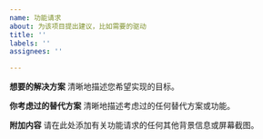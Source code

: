 ```yaml
---
name: 功能请求
about: 为该项目提出建议，比如需要的驱动
title: ''
labels: ''
assignees: ''

---
```


**想要的解决方案**
清晰地描述您希望实现的目标。

**你考虑过的替代方案**
清晰地描述考虑过的任何替代方案或功能。

**附加内容**
请在此处添加有关功能请求的任何其他背景信息或屏幕截图。
